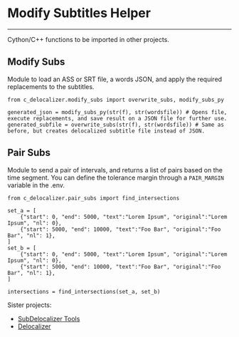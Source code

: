 # Modify Subtitles Helper
-----------------------------

Cython/C++ functions to be imported in other projects.

## Modify Subs

Module to load an ASS or SRT file, a words JSON, and apply the required replacements to the subtitles.

```
from c_delocalizer.modify_subs import overwrite_subs, modify_subs_py

generated_json = modify_subs_py(str(f), str(wordsfile)) # Opens file, execute replacements, and save result on a JSON file for further use.
generated_subfile = overwrite_subs(str(f), str(wordsfile)) # Same as before, but creates delocalized subtitle file instead of JSON.
```

## Pair Subs

Module to send a pair of intervals, and returns a list of pairs based on the time segment. You can define the tolerance margin through a `PAIR_MARGIN` variable in the .env.

```
from c_delocalizer.pair_subs import find_intersections

set_a = [
    {"start": 0, "end": 5000, "text":"Lorem Ipsum", "original":"Lorem Ipsum", "nl": 0},
    {"start": 5000, "end": 10000, "text":"Foo Bar", "original":"Foo Bar", "nl": 1},
]
set_b = [
    {"start": 0, "end": 5000, "text":"Lorem Ipsum", "original":"Lorem Ipsum", "nl": 0},
    {"start": 5000, "end": 10000, "text":"Foo Bar", "original":"Foo Bar", "nl": 1},
]

intersections = find_intersections(set_a, set_b)
```

Sister projects:
- [SubDelocalizer Tools](https://github.com/EfronC/subdeloc_tools)
- [Delocalizer](https://github.com/EfronC/Delocalizer)
